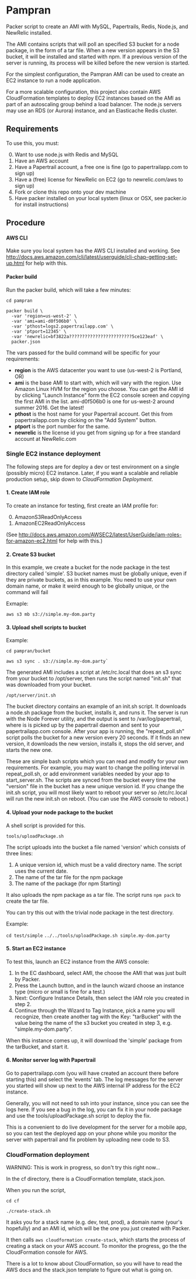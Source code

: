 Pampran
=======

Packer script to create an AMI with MySQL, Papertrails, Redis, Node.js, and NewRelic installed.

The AMI contains scripts that will poll an specified S3 bucket for a node package, in the form of a tar file. When a new version appears in the S3 bucket, it will be installed and started with npm. If a previous version of the server is running, its process will be killed before the new version is started.

For the simplest configuration, the Pampran AMI can be used to create an EC2 instance to run a node application.

For a more scalable configuration, this project also contain AWS CloudFormation templates to deploy EC2 instances based on the AMI as part of an autoscaling group behind a load balancer. The node.js servers may use an RDS (or Aurora) instance, and an Elasticache Redis cluster.

Requirements
------------
To use this, you must:

0. Want to use node.js with Redis and MySQL
0. Have an AWS account
0. Have a Papertrail account, a free one is fine (go to papertrailapp.com to sign up)
0. Have a (free) license for NewRelic on EC2 (go to newrelic.com/aws to sign up)
0. Fork or clone this repo onto your dev machine
0. Have packer installed on your local system (linux or OSX, see packer.io for install instructions)

Procedure
---------
#### AWS CLI

Make sure you local system has the AWS CLI installed and working. See http://docs.aws.amazon.com/cli/latest/userguide/cli-chap-getting-set-up.html for help with this.

#### Packer build
Run the packer build, which will take a few minutes:

```
cd pampran

packer build \
  -var 'region=us-west-2' \
  -var 'ami=ami-d0f506b0' \
  -var 'pthost=logs2.papertrailapp.com' \
  -var 'ptport=12345' \
  -var 'newrelic=bf3822a????????????????????????5ce123eaf' \
  packer.json
```

The vars passed for the build command will be specific for your requirements:

* **region** is the AWS datacenter you want to use (us-west-2 is Portland, OR)
* **ami** is the base AMI to start with, which will vary with the region. Use Amazon Linux HVM for the region you choose. You can get the AMI id by clicking "Launch Instance" form the EC2 console screen and copying the first AMI in the list. ami-d0f506b0 is one for us-west-2 around summer 2016. Get the latest!
* **pthost** is the host name for your Papertrail account. Get this from papertrailapp.com by clicking on the "Add System" button.
* **ptport** is the port number for the same.
* **newrelic** is the license id you get from signing up for a free standard account at NewRelic.com

### Single EC2 instance deployment
The following steps are for deploy a dev or test environment on a single (possibly micro) EC2 instance. Later, if you want a scalable and reliable production setup, skip down to *CloudFormation Deployment*.

#### 1. Create IAM role
To create an instance for testing, first create an IAM profile for:

0. AmazonS3ReadOnlyAccess
0. AmazonEC2ReadOnlyAccess

(See http://docs.aws.amazon.com/AWSEC2/latest/UserGuide/iam-roles-for-amazon-ec2.html for help with this.)

#### 2. Create S3 bucket

In this example, we create a bucket for the node package in the test directory called 'simple'. S3 bucket names must be globally unique, even if they are private buckets, as in this example. You need to use your own domain name, or make it weird enough to be globally unique, or the command will fail

Exmaple:

`aws s3 mb s3://simple.my-dom.party`

#### 3. Upload shell scripts to bucket

Example:

```
cd pampran/bucket

aws s3 sync . s3://simple.my-dom.party`
```
The generated AMI includes a script at /etc/rc.local that does an s3 sync from your bucket to /opt/server, then runs the script named "init.sh" that was downloaded from your bucket.

`/opt/server/init.sh`

The bucket directory contains an example of an init.sh script. It downloads a node.sh package from the bucket, installs it, and runs it. The server is run with the Node Forever utility, and the output is sent to /var/log/papertrail, where is is picked up by the papertrail daemon and sent to your papertrailapp.com console. After your app is running, the "repeat_poll.sh" script polls the bucket for a new version every 20 seconds. If it finds an new version, it downloads the new version, installs it, stops the old server, and starts the new one.

These are simple bash scripts which you can read and modify for your own requirements. For example, you may want to change the polling interval in repeat_poll.sh, or add environment variables needed by your app to start_server.sh. The scripts are synced from the bucket every time the "version" file in the bucket has a new unique version id. If you change the init.sh script, you will most likely want to reboot your server so /etc/rc.local will run the new init.sh on reboot. (You can use the AWS console to reboot.)

#### 4. Upload your node package to the bucket

A shell script is provided for this.

`tools/uploadPackage.sh`

The script uploads into the bucket a file named 'version' which consists of three lines:

1. A unique version id, which must be a valid directory name. The script uses the current date.
2. The name of the tar file for the npm package
3. The name of the package (for npm Starting)

It also uploads the npm package as a tar file. The script runs `npm pack` to create the tar file.

You can try this out with the trivial node package in the test directory.

Example:

`cd test/simple`
`../../tools/uploadPackage.sh simple.my-dom.party`

#### 5. Start an EC2 instance

To test this, launch an EC2 instance from the AWS console:
1. In the EC dashboard, select AMI, the choose the AMI that was just built by Packer.
2. Press the Launch button, and in the launch wizard choose an instance type (micro or small is fine for a test.)
3. Next: Configure Instance Details, then select the IAM role you created in step 2.
4. Continue through the Wizard to Tag Instance, pick a name you will recognize, then create another tag with the Key: "tarBucket" with the value being the name of the s3 bucket you created in step 3, e.g. "simple.my-dom.party".

When this instance comes up, it will download the 'simple' package from the tarBucket, and start it.

#### 6. Monitor server log with Papertrail

Go to papertrailapp.com (you will have created an account there before starting this) and select the 'events' tab. The log messages for the server you started will show up next to the AWS internal IP address for the EC2 instance.

Generally, you will not need to ssh into your instance, since you can see the logs here. If you see a bug in the log, you can fix it in your node package and use the tools/uploadPackage.sh script to deploy the fix.

This is a convenient to do live development for the server for a mobile app, so you can test the deployed app on your phone while you monitor the server with papertrail and fix problem by uploading new code to S3.

### CloudFormation deployment

WARNING: This is work in progress, so don't try this right now...

In the cf directory, there is a CloudFormation template, stack.json.

When you run the script,
```
cd cf

./create-stack.sh
```

It asks you for a stack name (e.g. dev, test, prod), a domain name (your's hopefully) and an AMI id, which will be the one you just created with Packer.

It then calls `aws cloudformation create-stack`, which starts the process of creating a stack on your AWS account. To monitor the progress, go the the CloudFormation console for AWS.

There is a lot to know about CloudFormation, so you will have to read the AWS docs and the stack.json template to figure out what is going on.
